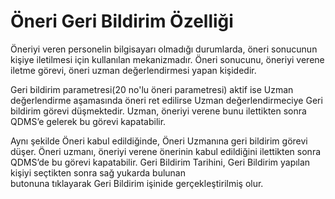 # Öneri Geri Bildirim Özelliği

Öneriyi veren personelin bilgisayarı olmadığı durumlarda, öneri sonucunun kişiye iletilmesi için kullanılan mekanizmadır. Öneri sonucunu, öneriyi verene iletme görevi, öneri uzman değerlendirmesi yapan kişidedir.

Geri bildirim parametresi(20 no'lu öneri parametresi) aktif ise Uzman değerlendirme aşamasında öneri ret edilirse Uzman değerlendirmeciye Geri bildirim görevi düşmektedir. Uzman, öneriyi verene bunu ilettikten sonra QDMS’e gelerek bu görevi kapatabilir.

Aynı şekilde Öneri kabul edildiğinde, Öneri Uzmanına geri bildirim görevi düşer.  Öneri uzmanı, öneriyi verene önerinin kabul edildiğini ilettikten sonra QDMS’de bu görevi kapatabilir.
Geri Bildirim Tarihini, Geri Bildirim yapılan kişiyi seçtikten sonra sağ yukarda bulunan  
 butonuna tıklayarak Geri Bildirim işinide gerçekleştirilmiş olur.


